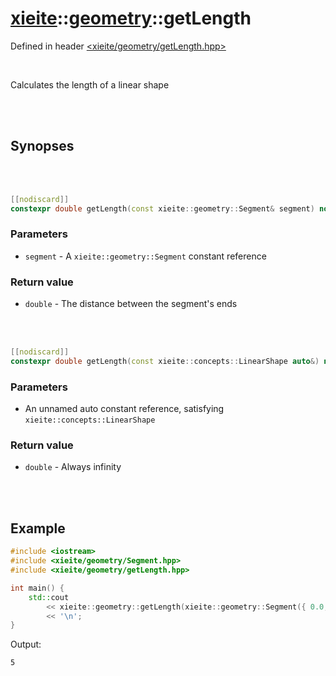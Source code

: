 # [xieite](../../README.md)::[geometry](../geometry.md)::getLength
Defined in header [<xieite/geometry/getLength.hpp>](../../include/xieite/geometry/getLength.hpp)

<br/>

Calculates the length of a linear shape

<br/><br/>

## Synopses

<br/><br/>

```cpp
[[nodiscard]]
constexpr double getLength(const xieite::geometry::Segment& segment) noexcept;
```
### Parameters
- `segment` - A `xieite::geometry::Segment` constant reference
### Return value
- `double` - The distance between the segment's ends

<br/><br/>

```cpp
[[nodiscard]]
constexpr double getLength(const xieite::concepts::LinearShape auto&) noexcept;
```
### Parameters
- An unnamed auto constant reference, satisfying `xieite::concepts::LinearShape`
### Return value
- `double` - Always infinity

<br/><br/>

## Example
```cpp
#include <iostream>
#include <xieite/geometry/Segment.hpp>
#include <xieite/geometry/getLength.hpp>

int main() {
	std::cout
		<< xieite::geometry::getLength(xieite::geometry::Segment({ 0.0, 0.0 }, { 3.0, 4.0 }))
		<< '\n';
}
```
Output:
```
5
```
